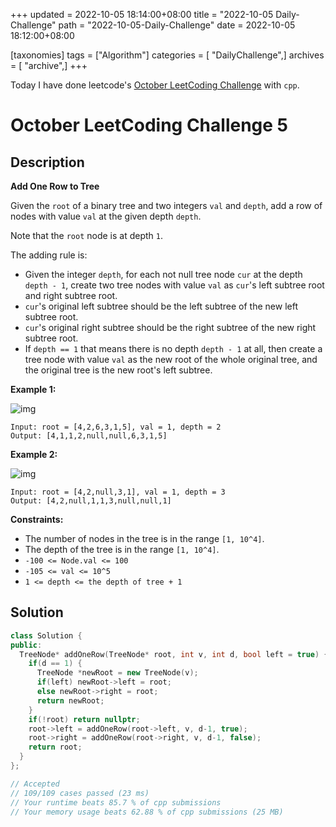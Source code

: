 +++
updated = 2022-10-05 18:14:00+08:00
title = "2022-10-05 Daily-Challenge"
path = "2022-10-05-Daily-Challenge"
date = 2022-10-05 18:12:00+08:00

[taxonomies]
tags = ["Algorithm"]
categories = [ "DailyChallenge",]
archives = [ "archive",]
+++

Today I have done leetcode's [October LeetCoding Challenge](https://leetcode.com/problems/add-one-row-to-tree/) with `cpp`.

<!-- more -->

# October LeetCoding Challenge 5

## Description

**Add One Row to Tree**

Given the `root` of a binary tree and two integers `val` and `depth`, add a row of nodes with value `val` at the given depth `depth`.

Note that the `root` node is at depth `1`.

The adding rule is:

- Given the integer `depth`, for each not null tree node `cur` at the depth `depth - 1`, create two tree nodes with value `val` as `cur`'s left subtree root and right subtree root.
- `cur`'s original left subtree should be the left subtree of the new left subtree root.
- `cur`'s original right subtree should be the right subtree of the new right subtree root.
- If `depth == 1` that means there is no depth `depth - 1` at all, then create a tree node with value `val` as the new root of the whole original tree, and the original tree is the new root's left subtree.

 

**Example 1:**

![img](https://assets.leetcode.com/uploads/2021/03/15/addrow-tree.jpg)

```
Input: root = [4,2,6,3,1,5], val = 1, depth = 2
Output: [4,1,1,2,null,null,6,3,1,5]
```

**Example 2:**

![img](https://assets.leetcode.com/uploads/2021/03/11/add2-tree.jpg)

```
Input: root = [4,2,null,3,1], val = 1, depth = 3
Output: [4,2,null,1,1,3,null,null,1]
```

 

**Constraints:**

- The number of nodes in the tree is in the range `[1, 10^4]`.
- The depth of the tree is in the range `[1, 10^4]`.
- `-100 <= Node.val <= 100`
- `-105 <= val <= 10^5`
- `1 <= depth <= the depth of tree + 1`

## Solution

``` cpp
class Solution {
public:
  TreeNode* addOneRow(TreeNode* root, int v, int d, bool left = true) {
    if(d == 1) {
      TreeNode *newRoot = new TreeNode(v);
      if(left) newRoot->left = root;
      else newRoot->right = root;
      return newRoot;
    }
    if(!root) return nullptr;
    root->left = addOneRow(root->left, v, d-1, true);
    root->right = addOneRow(root->right, v, d-1, false);
    return root;
  }
};

// Accepted
// 109/109 cases passed (23 ms)
// Your runtime beats 85.7 % of cpp submissions
// Your memory usage beats 62.88 % of cpp submissions (25 MB)
```
